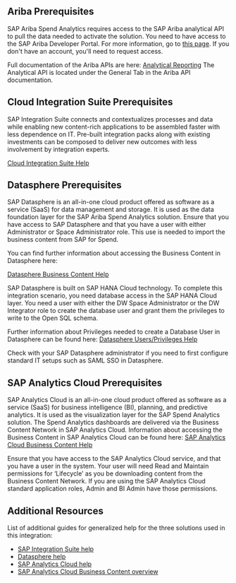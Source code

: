 ## Ariba Prerequisites

SAP Ariba Spend Analytics requires access to the SAP Ariba analytical API to pull the data needed to activate the solution.  You need to have access to the SAP Ariba Developer Portal.  For more information, go to [this page](https://developer.ariba.com/).  If you don't have an account, you'll need to request access.

Full documentation of the Ariba APIs are here: [Analytical Reporting](https://developer.ariba.com/api/apis)
The Analytical API is located under the General Tab in the Ariba API documentation.

## Cloud Integration Suite Prerequisites

SAP Integration Suite connects and contextualizes processes and data while enabling new content-rich applications to be assembled faster with less dependence on IT. Pre-built integration packs along with existing investments can be composed to deliver new outcomes with less involvement by integration experts.

[Cloud Integration Suite Help](https://help.sap.com/docs/SAP_CLOUD_PLATFORM_INTEGRATION_SUITE/51ab953548be4459bfe8539ecaeee98d/5cc6987511104c418b7cb4c25f3d9cb0.html)

## Datasphere Prerequisites

SAP Datasphere is an all-in-one cloud product offered as software as a service (SaaS) for data management and storage. It is used as the data foundation layer for the SAP Ariba Spend Analytics solution. Ensure that you have access to SAP Datasphere and that you have a user with either Administrator or Space Administrator role. This use is needed to import the business content from SAP for Spend. 

You can find further information about accessing the Business Content in Datasphere here:

[Datasphere Business Content Help](https://help.sap.com/docs/SAP_DATA_WAREHOUSE_CLOUD/be5967d099974c69b77f4549425ca4c0/400078d689bf4454b3fc977a4e201c2f.html)

SAP Datasphere is built on SAP HANA Cloud technology.  To complete this integration scenario, you need database access in the SAP HANA Cloud layer.  You need a user with either the DW Space Administrator or the DW Integrator role to create the database user and grant them the privileges to write to the Open SQL schema. 

Further information about Privileges needed to create a Database User in Datasphere can be found here: [Datasphere Users/Privileges Help](https://help.sap.com/docs/SAP_DATA_WAREHOUSE_CLOUD/be5967d099974c69b77f4549425ca4c0/798e3fd6707940c3bd2219b2d1ebaac2.html?q=hana)

Check with your SAP Datasphere administrator if you need to first configure standard IT setups such as SAML SSO in Datasphere.

## SAP Analytics Cloud Prerequisites

SAP Analytics Cloud is an all-in-one cloud product offered as software as a service (SaaS) for business intelligence (BI), planning, and predictive analytics.  It is used as the visualization layer for the SAP Spend Analytics solution.  The Spend Analytics dashboards are delivered via the Business Content Network in SAP Analytics Cloud.  Information about accessing the Business Content in SAP Analytics Cloud can be found here:  [SAP Analytics Cloud Business Content Help](https://help.sap.com/docs/SAP_ANALYTICS_CLOUD/00f68c2e08b941f081002fd3691d86a7/078868f57f3346a98c3233207bd211c7.html)

Ensure that you have access to the SAP Analytics Cloud service, and that you have a user in the system.  Your user will need  Read and Maintain permissions for ‘Lifecycle’ as you be downloading content from the Business Content Network.  If you are using the SAP Analytics Cloud standard application roles, Admin and BI Admin have those permissions.


## Additional Resources

List of additional guides for generalized help for the three solutions used in this integration:

- [SAP Integration Suite help](https://help.sap.com/docs/SAP_CLOUD_PLATFORM_INTEGRATION_SUITE)
- [Datasphere help](https://help.sap.com/docs/SAP_DATA_WAREHOUSE_CLOUD)
- [SAP Analytics Cloud help](https://help.sap.com/docs/SAP_ANALYTICS_CLOUD)
- [SAP Analytics Cloud Business Content overview](https://community.sap.com/topics/cloud-analytics/business-content)

